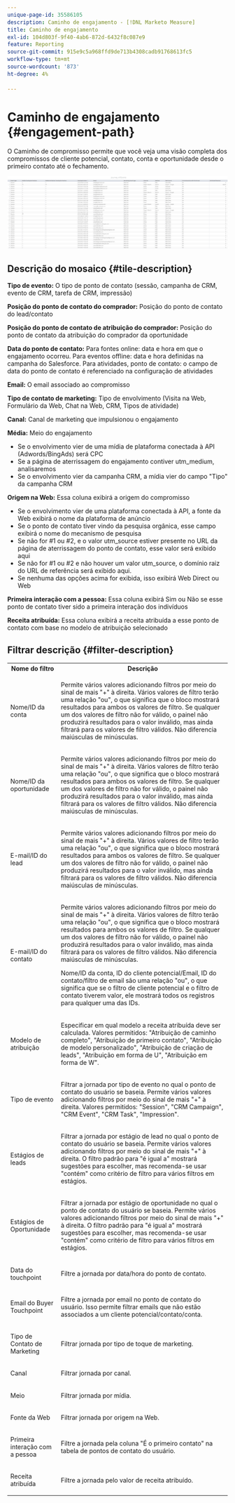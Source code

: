 ```yaml
---
unique-page-id: 35586105
description: Caminho de engajamento - [!DNL Marketo Measure]
title: Caminho de engajamento
exl-id: 104d803f-9f40-4ab6-872d-6432f8c087e9
feature: Reporting
source-git-commit: 915e9c5a968ffd9de713b4308cadb91768613fc5
workflow-type: tm+mt
source-wordcount: '873'
ht-degree: 4%

---
```


# Caminho de engajamento {#engagement-path}

O Caminho de compromisso permite que você veja uma visão completa dos compromissos de cliente potencial, contato, conta e oportunidade desde o primeiro contato até o fechamento.

![](assets/one-2.png)

## Descrição do mosaico {#tile-description}

**Tipo de evento:** O tipo de ponto de contato (sessão, campanha de CRM, evento de CRM, tarefa de CRM, impressão)

**Posição do ponto de contato do comprador:** Posição do ponto de contato do lead/contato

**Posição do ponto de contato de atribuição do comprador:** Posição do ponto de contato da atribuição do comprador da oportunidade

**Data do ponto de contato:** Para fontes online: data e hora em que o engajamento ocorreu. Para eventos offline: data e hora definidas na campanha do Salesforce. Para atividades, ponto de contato: o campo de data do ponto de contato é referenciado na configuração de atividades

**Email:** O email associado ao compromisso

**Tipo de contato de marketing:** Tipo de envolvimento (Visita na Web, Formulário da Web, Chat na Web, CRM, Tipos de atividade)

**Canal:** Canal de marketing que impulsionou o engajamento

**Média:** Meio do engajamento

* Se o envolvimento vier de uma mídia de plataforma conectada à API (Adwords/BingAds) será CPC
* Se a página de aterrissagem do engajamento contiver utm_medium, analisaremos
* Se o envolvimento vier da campanha CRM, a mídia vier do campo &quot;Tipo&quot; da campanha CRM

**Origem na Web:** Essa coluna exibirá a origem do compromisso

* Se o envolvimento vier de uma plataforma conectada à API, a fonte da Web exibirá o nome da plataforma de anúncio
* Se o ponto de contato tiver vindo da pesquisa orgânica, esse campo exibirá o nome do mecanismo de pesquisa
* Se não for #1 ou #2, e o valor utm_source estiver presente no URL da página de aterrissagem do ponto de contato, esse valor será exibido aqui
* Se não for #1 ou #2 e não houver um valor utm_source, o domínio raiz do URL de referência será exibido aqui.
* Se nenhuma das opções acima for exibida, isso exibirá Web Direct ou Web

**Primeira interação com a pessoa:** Essa coluna exibirá Sim ou Não se esse ponto de contato tiver sido a primeira interação dos indivíduos

**Receita atribuída:** Essa coluna exibirá a receita atribuída a esse ponto de contato com base no modelo de atribuição selecionado

## Filtrar descrição {#filter-description}

<table> 
 <colgroup> 
  <col> 
  <col> 
 </colgroup> 
 <tbody> 
  <tr> 
   <th>Nome do filtro</th> 
   <th>Descrição</th> 
  </tr> 
  <tr> 
   <td><p>Nome/ID da conta</p></td> 
   <td><p>Permite vários valores adicionando filtros por meio do sinal de mais "+" à direita. Vários valores de filtro terão uma relação "ou", o que significa que o bloco mostrará resultados para ambos os valores de filtro. Se qualquer um dos valores de filtro não for válido, o painel não produzirá resultados para o valor inválido, mas ainda filtrará para os valores de filtro válidos. Não diferencia maiúsculas de minúsculas.</p></td> 
  </tr> 
  <tr> 
   <td><p>Nome/ID da oportunidade</p></td> 
   <td><p>Permite vários valores adicionando filtros por meio do sinal de mais "+" à direita. Vários valores de filtro terão uma relação "ou", o que significa que o bloco mostrará resultados para ambos os valores de filtro. Se qualquer um dos valores de filtro não for válido, o painel não produzirá resultados para o valor inválido, mas ainda filtrará para os valores de filtro válidos. Não diferencia maiúsculas de minúsculas.</p></td> 
  </tr> 
  <tr> 
   <td><p>E-mail/ID do lead</p></td> 
   <td><p>Permite vários valores adicionando filtros por meio do sinal de mais "+" à direita. Vários valores de filtro terão uma relação "ou", o que significa que o bloco mostrará resultados para ambos os valores de filtro. Se qualquer um dos valores de filtro não for válido, o painel não produzirá resultados para o valor inválido, mas ainda filtrará para os valores de filtro válidos. Não diferencia maiúsculas de minúsculas.</p></td> 
  </tr> 
  <tr> 
   <td><p>E-mail/ID do contato</p></td> 
   <td><p>Permite vários valores adicionando filtros por meio do sinal de mais "+" à direita. Vários valores de filtro terão uma relação "ou", o que significa que o bloco mostrará resultados para ambos os valores de filtro. Se qualquer um dos valores de filtro não for válido, o painel não produzirá resultados para o valor inválido, mas ainda filtrará para os valores de filtro válidos. Não diferencia maiúsculas de minúsculas.</p><p>Nome/ID da conta, ID do cliente potencial/Email, ID do contato/filtro de email são uma relação "ou", o que significa que se o filtro de cliente potencial e o filtro de contato tiverem valor, ele mostrará todos os registros para qualquer uma das IDs.</p></td> 
  </tr> 
  <tr> 
   <td><p>Modelo de atribuição</p></td> 
   <td><p>Especificar em qual modelo a receita atribuída deve ser calculada. Valores permitidos: "Atribuição de caminho completo", "Atribuição de primeiro contato", "Atribuição de modelo personalizado", "Atribuição de criação de leads", "Atribuição em forma de U", "Atribuição em forma de W".</p></td> 
  </tr> 
  <tr> 
   <td><p>Tipo de evento</p></td> 
   <td><p>Filtrar a jornada por tipo de evento no qual o ponto de contato do usuário se baseia. Permite vários valores adicionando filtros por meio do sinal de mais "+" à direita. Valores permitidos: "Session", "CRM Campaign", "CRM Event", "CRM Task", "Impression".</p></td> 
  </tr> 
  <tr> 
   <td><p>Estágios de leads</p></td> 
   <td><p>Filtrar a jornada por estágio de lead no qual o ponto de contato do usuário se baseia. Permite vários valores adicionando filtros por meio do sinal de mais "+" à direita. O filtro padrão para "é igual a" mostrará sugestões para escolher, mas recomenda-se usar "contém" como critério de filtro para vários filtros em estágios.</p></td> 
  </tr> 
  <tr> 
   <td><p>Estágios de Oportunidade</p></td> 
   <td><p>Filtrar a jornada por estágio de oportunidade no qual o ponto de contato do usuário se baseia. Permite vários valores adicionando filtros por meio do sinal de mais "+" à direita. O filtro padrão para "é igual a" mostrará sugestões para escolher, mas recomenda-se usar "contém" como critério de filtro para vários filtros em estágios.</p></td> 
  </tr> 
  <tr> 
   <td><p>Data do touchpoint</p></td> 
   <td><p>Filtre a jornada por data/hora do ponto de contato.</p></td> 
  </tr> 
  <tr> 
   <td><p>Email do Buyer Touchpoint</p></td> 
   <td><p>Filtre a jornada por email no ponto de contato do usuário. Isso permite filtrar emails que não estão associados a um cliente potencial/contato/conta.</p></td> 
  </tr> 
  <tr> 
   <td><p>Tipo de Contato de Marketing</p></td> 
   <td><p>Filtrar jornada por tipo de toque de marketing.</p></td> 
  </tr> 
  <tr> 
   <td><p>Canal</p></td> 
   <td><p>Filtrar jornada por canal.</p></td> 
  </tr> 
  <tr> 
   <td><p>Meio</p></td> 
   <td><p>Filtrar jornada por mídia.</p></td> 
  </tr> 
  <tr> 
   <td><p>Fonte da Web</p></td> 
   <td><p>Filtrar jornada por origem na Web.</p></td> 
  </tr> 
  <tr> 
   <td><p>Primeira interação com a pessoa</p></td> 
   <td><p>Filtre a jornada pela coluna "É o primeiro contato" na tabela de pontos de contato do usuário.</p></td> 
  </tr> 
  <tr> 
   <td><p>Receita atribuída</p></td> 
   <td><p>Filtre a jornada pelo valor de receita atribuído.</p></td> 
  </tr> 
 </tbody> 
</table>
